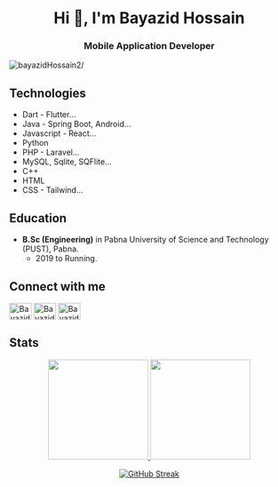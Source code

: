 <h1 align="center">Hi 👋, I'm Bayazid Hossain</h1>

<h3 align="center">Mobile Application Developer</h3>
<p align="left"> <img src=https://komarev.com/ghpvc/?username=bayazidHossain2 alt=bayazidHossain2/> </p>

## Technologies

- Dart - Flutter...
- Java - Spring Boot, Android...
- Javascript - React...
- Python
- PHP - Laravel...
- MySQL, Sqlite, SQFlite...
- C++
- HTML
- CSS - Tailwind...



## Education

- **B.Sc (Engineering)** in Pabna University of Science and Technology (PUST), Pabna.
  - 2019 to Running.

## Connect with me

<p align="left">
<a href="https://www.facebook.com/bayazid.hosin" target="blank"><img align="center" src="https://raw.githubusercontent.com/rahuldkjain/github-profile-readme-generator/master/src/images/icons/Social/facebook.svg" alt="Bayazid Hossain" height="30" width="40" /></a>
<a href="https://www.linkedin.com/in/bayazid-hossain-358899192/" target="blank"><img align="center" src="https://raw.githubusercontent.com/rahuldkjain/github-profile-readme-generator/master/src/images/icons/Social/linked-in-alt.svg" alt="Bayazid Hossain" height="30" width="40" /></a>
<a href="https://leetcode.com/Bayazid_Hossain/" target="blank"><img align="center" src="https://raw.githubusercontent.com/rahuldkjain/github-profile-readme-generator/master/src/images/icons/Social/leet-code.svg" alt="Bayazid Hossain Leetcode" height="30" width="40" /></a>
</p>

## Stats

<div align="center">
  <a href="https://github.com/bayazidHossain2">
    <img height="180em"
      src="https://github-readme-stats.vercel.app/api?username=bayazidHossain2&show_icons=true&include_all_commits=true&count_private=true" />
    <img height="180em"
      src="https://github-readme-stats.vercel.app/api/top-langs?username=bayazidHossain2&langs_count=8&show_icons=true&locale=en&layout=compact&count_private=true" />
</div>

 <div align="center">
   
[![GitHub Streak](https://github-readme-streak-stats.herokuapp.com?user=bayazidHossain2&date_format=M%20j%5B%2C%20Y%5D)](https://git.io/streak-stats) 
  </div>

